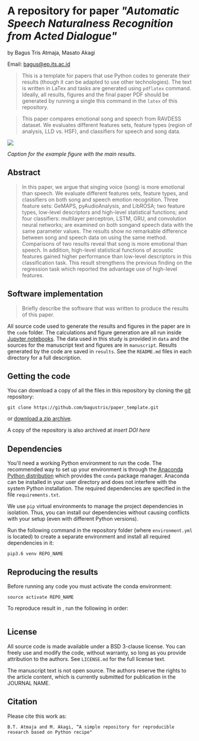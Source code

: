 # A repository for paper *"Automatic Speech Naturalness Recognition from Acted Dialogue"*


by
Bagus Tris Atmaja, Masato Akagi

Email: bagus@ep.its.ac.id

> This is a template for papers that use Python codes to
> generate their results (though it can be adapted to use other technologies).
> The text is written in LaTex and tasks are generated using `pdflatex` command.
> Ideally, all results, figures and the final paper PDF should be generated by
> running a single this command in the `latex` of this repository.


> This paper compares emotional song and speech from RAVDESS dataset.
> We evaluates different features sets, feature types (region of analysis, LLD vs. HSF), 
> and classifiers for speech and song data.

![](manuscript/figures/hawaii-trend.png)

*Caption for the example figure with the main results.*


## Abstract

> In this paper, we argue that singing voice (song) is
> more emotional than speech. We evaluate different features sets,
> feature types, and classifiers on both song and speech emotion
> recognition. Three feature sets: GeMAPS, pyAudioAnalysis, and
> LibROSA; two feature types, low-level descriptors and high-level
> statistical functions; and four classifiers: multilayer perceptron,
> LSTM, GRU, and convolution neural networks; are examined on
> both songand speech data with the same parameter values. The
> results show no remarkable difference between song and speech
> data on using the same method. Comparisons of two results
> reveal that song is more emotional than speech. In addition,
> high-level statistical functions of acoustic features gained higher
> performance than low-level descriptors in this classification task.
> This result strengthens the previous finding on the regression
> task which reported the advantage use of high-level features.


## Software implementation

> Briefly describe the software that was written to produce the results of this
> paper.

All source code used to generate the results and figures in the paper are in
the `code` folder.
The calculations and figure generation are all run inside
[Jupyter notebooks](http://jupyter.org/).
The data used in this study is provided in `data` and the sources for the
manuscript text and figures are in `manuscript`.
Results generated by the code are saved in `results`.
See the `README.md` files in each directory for a full description.


## Getting the code

You can download a copy of all the files in this repository by cloning the
[git](https://git-scm.com/) repository:

    git clone https://github.com/bagustris/paper_template.git

or [download a zip archive](https://github.com/bagustris/paper_template).

A copy of the repository is also archived at *insert DOI here*


## Dependencies

You'll need a working Python environment to run the code.
The recommended way to set up your environment is through the
[Anaconda Python distribution](https://www.anaconda.com/download/) which
provides the `conda` package manager.
Anaconda can be installed in your user directory and does not interfere with
the system Python installation.
The required dependencies are specified in the file `requirements.txt`.

We use `pip` virtual environments to manage the project dependencies in
isolation.
Thus, you can install our dependencies without causing conflicts with your
setup (even with different Python versions).

Run the following command in the repository folder (where `environment.yml`
is located) to create a separate environment and install all required
dependencies in it:

    pip3.6 venv REPO_NAME


## Reproducing the results

Before running any code you must activate the conda environment:

    source activate REPO_NAME

To reproduce result in , run the following in order:  
```bash
```


## License

All source code is made available under a BSD 3-clause license. You can freely
use and modify the code, without warranty, so long as you provide attribution
to the authors. See `LICENSE.md` for the full license text.

The manuscript text is not open source. The authors reserve the rights to the
article content, which is currently submitted for publication in the
JOURNAL NAME.


## Citation
Please cite this work as:  
``` 
B.T. Atmaja and M. Akagi, “A simple repository for reproducible research based on Python recipe"
```
